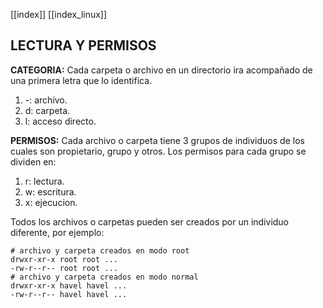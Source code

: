 [[index]]
[[index_linux]]

## LECTURA Y PERMISOS

**CATEGORIA:**
	Cada carpeta o archivo en un directorio ira acompañado de una primera letra que lo identifica.
1. -: archivo.
2. d: carpeta.
3. l: acceso directo.


**PERMISOS:**
	Cada archivo o carpeta tiene 3 grupos de individuos de los cuales son propietario, grupo y otros.
	Los permisos para cada grupo se dividen en:
1. r: lectura.
2. w: escritura.
3. x: ejecucion.

Todos los archivos o carpetas pueden ser creados por un individuo diferente, por ejemplo:
```
# archivo y carpeta creados en modo root
drwxr-xr-x root root ...
-rw-r--r-- root root ...
# archivo y carpeta creados en modo normal
drwxr-xr-x havel havel ...
-rw-r--r-- havel havel ...
```












